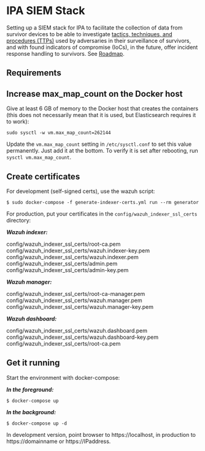 # IPA SIEM Stack

Setting up a SIEM stack for IPA to facilitate the collection of data from survivor devices to be able to investigate [tactics, techniques, and procedures (TTPs)](https://github.com/tymyrddin/ipa-siem-stack/wiki) used by adversaries in their surveillance of survivors, and with found indicators of compromise (IoCs), in the future, offer incident response handling to survivors. See [Roadmap](https://github.com/tymyrddin/ipa-siem-stack/wiki/Roadmap).



## Requirements

## Increase max_map_count on the Docker host

Give at least 6 GB of memory to the Docker host that creates the containers (this does not necessarily mean that it is used, but Elasticsearch requires it to work):

```text
sudo sysctl -w vm.max_map_count=262144
```

Update the `vm.max_map_count` setting in `/etc/sysctl.conf` to set this value permanently. Just add it at the bottom. To verify it is set after rebooting, run `sysctl vm.max_map_count`.

## Create certificates

For development (self-signed certs), use the wazuh script:

```text
$ sudo docker-compose -f generate-indexer-certs.yml run --rm generator
```

For production, put your certificates in the `config/wazuh_indexer_ssl_certs` directory:

***Wazuh indexer:***

config/wazuh_indexer_ssl_certs/root-ca.pem
config/wazuh_indexer_ssl_certs/wazuh.indexer-key.pem
config/wazuh_indexer_ssl_certs/wazuh.indexer.pem
config/wazuh_indexer_ssl_certs/admin.pem
config/wazuh_indexer_ssl_certs/admin-key.pem

***Wazuh manager:***

config/wazuh_indexer_ssl_certs/root-ca-manager.pem
config/wazuh_indexer_ssl_certs/wazuh.manager.pem
config/wazuh_indexer_ssl_certs/wazuh.manager-key.pem

***Wazuh dashboard:***

config/wazuh_indexer_ssl_certs/wazuh.dashboard.pem
config/wazuh_indexer_ssl_certs/wazuh.dashboard-key.pem
config/wazuh_indexer_ssl_certs/root-ca.pem

## Get it running

Start the environment with docker-compose:

***In the foreground:***

```
$ docker-compose up
```

***In the background:***

```
$ docker-compose up -d
```

In development version, point browser to https://localhost, in production to https://domainname or https://IPaddress.
